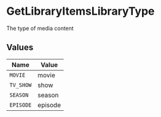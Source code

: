 # GetLibraryItemsLibraryType

The type of media content



## Values

| Name      | Value     |
| --------- | --------- |
| `MOVIE`   | movie     |
| `TV_SHOW` | show      |
| `SEASON`  | season    |
| `EPISODE` | episode   |